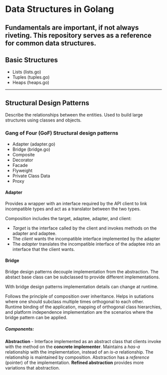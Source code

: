 # Data Structures in Golang
Fundamentals are important, if not always riveting.  This repository serves as a reference for common data structures.
--

## Basic Structures
- Lists (lists.go)
- Tuples (tuples.go)
- Heaps (heaps.go)
---
## Structural Design Patterns
Describe the relationships between the entities.  Used to build large structures using classes and objects.   

### Gang of Four (**GoF**) Structural design patterns
- Adapter (adapter.go)
- Bridge (bridge.go)
- Composite
- Decorator
- Facade
- Flyweight
- Private Class Data
- Proxy 

#### Adapter

Provides a wrapper with an interface required by the API client to link incompatible types and act as a translator between the two types.

Composition includes the target, adaptee, adapter, and client:
- *Target* is the interface called by the client and invokes methods on the adapter and adaptee.
- The *client* wants the incompatible interface implemented by the adapter
- The *adapter* translates the incompatible interface of the adaptee into an interface that the client wants.

#### Bridge
Bridge design patterns decouple implementation from the abstraction.  The abstact base class can be subclassed to provide different implementations.

With bridge design patterns implementation details can change at runtime.

Follows the principle of composition over inheritance.  Helps in sutiations where one should subclass multiple times orthogonal to each other.  Runtime binding of the application, mapping of orthogonal class hierarchies, and platform independence implementation are the scenarios where the bridge pattern can be applied.

##### Components:
 **Abstraction** - Interface implemented as an abstract class that clients invoke with the method on the **concrete implementer**.  Maintains a *has-a* relationship with the implementation, instead of an *is-a* relationship.  The relationship is maintained by composition.  Abstraction has a *reference* (pointer) of the implementation.  **Refined abstraction** provides more variations that abstraction.
